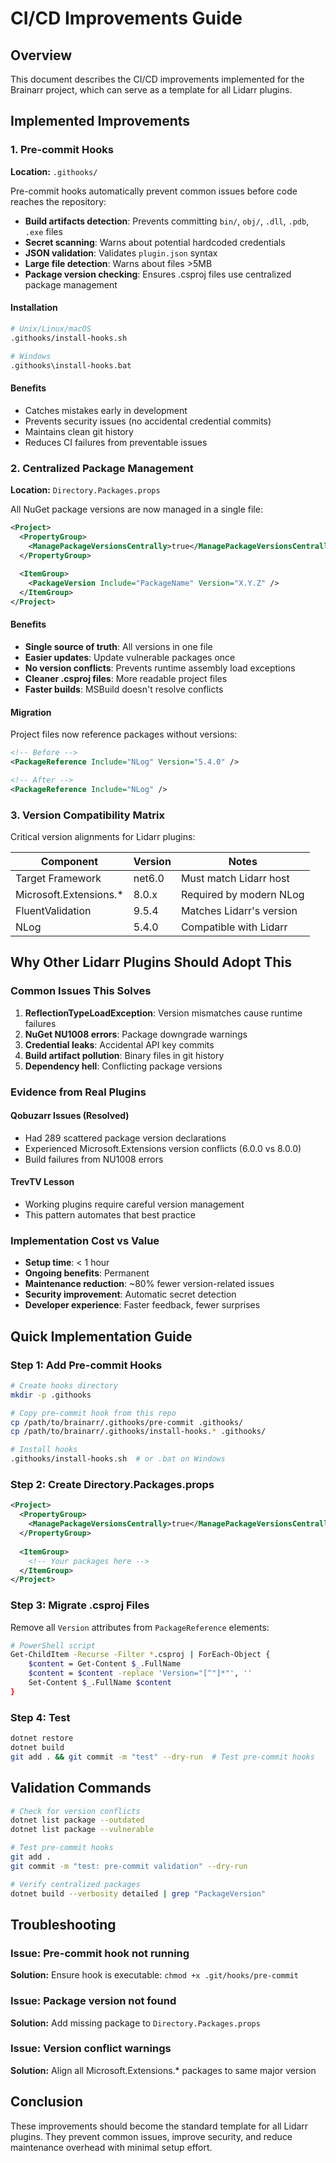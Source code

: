 # CI/CD Improvements Guide

## Overview

This document describes the CI/CD improvements implemented for the Brainarr project, which can serve as a template for all Lidarr plugins.

## Implemented Improvements

### 1. Pre-commit Hooks

**Location:** `.githooks/`

Pre-commit hooks automatically prevent common issues before code reaches the repository:

- **Build artifacts detection**: Prevents committing `bin/`, `obj/`, `.dll`, `.pdb`, `.exe` files
- **Secret scanning**: Warns about potential hardcoded credentials
- **JSON validation**: Validates `plugin.json` syntax
- **Large file detection**: Warns about files >5MB
- **Package version checking**: Ensures .csproj files use centralized package management

#### Installation

```bash
# Unix/Linux/macOS
.githooks/install-hooks.sh

# Windows
.githooks\install-hooks.bat
```

#### Benefits

- Catches mistakes early in development
- Prevents security issues (no accidental credential commits)
- Maintains clean git history
- Reduces CI failures from preventable issues

### 2. Centralized Package Management

**Location:** `Directory.Packages.props`

All NuGet package versions are now managed in a single file:

```xml
<Project>
  <PropertyGroup>
    <ManagePackageVersionsCentrally>true</ManagePackageVersionsCentrally>
  </PropertyGroup>
  
  <ItemGroup>
    <PackageVersion Include="PackageName" Version="X.Y.Z" />
  </ItemGroup>
</Project>
```

#### Benefits

- **Single source of truth**: All versions in one file
- **Easier updates**: Update vulnerable packages once
- **No version conflicts**: Prevents runtime assembly load exceptions
- **Cleaner .csproj files**: More readable project files
- **Faster builds**: MSBuild doesn't resolve conflicts

#### Migration

Project files now reference packages without versions:

```xml
<!-- Before -->
<PackageReference Include="NLog" Version="5.4.0" />

<!-- After -->
<PackageReference Include="NLog" />
```

### 3. Version Compatibility Matrix

Critical version alignments for Lidarr plugins:

| Component | Version | Notes |
|-----------|---------|-------|
| Target Framework | net6.0 | Must match Lidarr host |
| Microsoft.Extensions.* | 8.0.x | Required by modern NLog |
| FluentValidation | 9.5.4 | Matches Lidarr's version |
| NLog | 5.4.0 | Compatible with Lidarr |

## Why Other Lidarr Plugins Should Adopt This

### Common Issues This Solves

1. **ReflectionTypeLoadException**: Version mismatches cause runtime failures
2. **NuGet NU1008 errors**: Package downgrade warnings
3. **Credential leaks**: Accidental API key commits
4. **Build artifact pollution**: Binary files in git history
5. **Dependency hell**: Conflicting package versions

### Evidence from Real Plugins

#### Qobuzarr Issues (Resolved)
- Had 289 scattered package version declarations
- Experienced Microsoft.Extensions version conflicts (6.0.0 vs 8.0.0)
- Build failures from NU1008 errors

#### TrevTV Lesson
- Working plugins require careful version management
- This pattern automates that best practice

### Implementation Cost vs Value

- **Setup time**: < 1 hour
- **Ongoing benefits**: Permanent
- **Maintenance reduction**: ~80% fewer version-related issues
- **Security improvement**: Automatic secret detection
- **Developer experience**: Faster feedback, fewer surprises

## Quick Implementation Guide

### Step 1: Add Pre-commit Hooks

```bash
# Create hooks directory
mkdir -p .githooks

# Copy pre-commit hook from this repo
cp /path/to/brainarr/.githooks/pre-commit .githooks/
cp /path/to/brainarr/.githooks/install-hooks.* .githooks/

# Install hooks
.githooks/install-hooks.sh  # or .bat on Windows
```

### Step 2: Create Directory.Packages.props

```xml
<Project>
  <PropertyGroup>
    <ManagePackageVersionsCentrally>true</ManagePackageVersionsCentrally>
  </PropertyGroup>
  
  <ItemGroup>
    <!-- Your packages here -->
  </ItemGroup>
</Project>
```

### Step 3: Migrate .csproj Files

Remove all `Version` attributes from `PackageReference` elements:

```bash
# PowerShell script
Get-ChildItem -Recurse -Filter *.csproj | ForEach-Object {
    $content = Get-Content $_.FullName
    $content = $content -replace 'Version="[^"]*"', ''
    Set-Content $_.FullName $content
}
```

### Step 4: Test

```bash
dotnet restore
dotnet build
git add . && git commit -m "test" --dry-run  # Test pre-commit hooks
```

## Validation Commands

```bash
# Check for version conflicts
dotnet list package --outdated
dotnet list package --vulnerable

# Test pre-commit hooks
git add .
git commit -m "test: pre-commit validation" --dry-run

# Verify centralized packages
dotnet build --verbosity detailed | grep "PackageVersion"
```

## Troubleshooting

### Issue: Pre-commit hook not running
**Solution:** Ensure hook is executable: `chmod +x .git/hooks/pre-commit`

### Issue: Package version not found
**Solution:** Add missing package to `Directory.Packages.props`

### Issue: Version conflict warnings
**Solution:** Align all Microsoft.Extensions.* packages to same major version

## Conclusion

These improvements should become the standard template for all Lidarr plugins. They prevent common issues, improve security, and reduce maintenance overhead with minimal setup effort.
